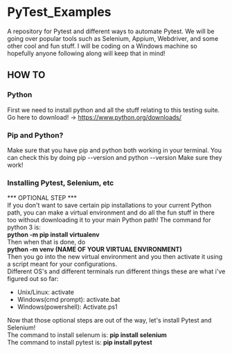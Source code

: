 # PyTest_Examples
A repository for Pytest and different ways to automate Pytest. 
We will be going over popular tools such as Selenium, Appium, Webdriver, and some other cool and fun stuff.
I will be coding on a Windows machine so hopefully anyone following along will keep that in mind!

## HOW TO

### Python
First we need to install python and all the stuff relating to this testing suite.
Go here to download! -> https://www.python.org/downloads/

### Pip and Python?
Make sure that you have pip and python both working in your terminal.
You can check this by doing pip --version and python --version Make sure they work!

### Installing Pytest, Selenium, etc
*** OPTIONAL STEP *** </br>
If you don't want to save certain pip installations to your current Python path, you can make a virtual environment and do all the fun stuff in there too without downloading it to your main Python path!
The command for python 3 is: </br>
<b>python -m pip install virtualenv</b> </br>
Then when that is done, do </br>
<b>python -m venv (NAME OF YOUR VIRTUAL ENVIRONMENT)</b> </br>
Then you go into the new virtual environment and you then activate it using a script meant for your configurations. </br>
Different OS's and different terminals run different things these are what i've figured out so far: </br>
* Unix/Linux: activate
* Windows(cmd prompt): activate.bat
* Windows(powershell): Activate.ps1

Now that those optional steps are out of the way, let's install Pytest and Selenium! <br/>
The command to install selenum is:
<b> pip install selenium </b> </br>
The command to install pytest is:
<b> pip install pytest </b> </br>
